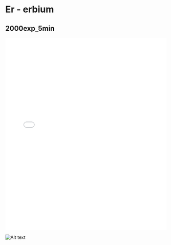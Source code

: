 # Er - erbium

## 2000exp_5min

<iframe src="../Er_2000exp_5min.html" width="100%" height="600px" frameborder="0"></iframe>

![Alt text](Er_2000exp_5min.png)


